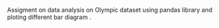 Assigment on data analysis on Olympic dataset  using pandas library and ploting different bar diagram .
